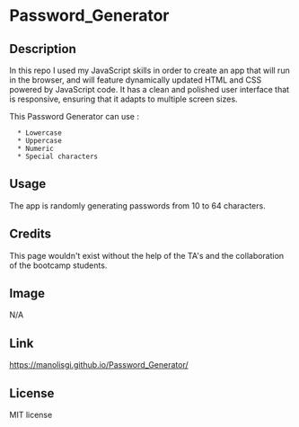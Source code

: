# Password_Generator

## Description 

In this repo I used my JavaScript skills in order to create an app that will run in the browser, and will feature dynamically updated HTML and CSS powered by JavaScript code. It has a clean and polished user interface that is responsive, ensuring that it adapts to multiple screen sizes.

This Password Generator can use :

      * Lowercase
      * Uppercase
      * Numeric
      * Special characters

## Usage 

The app is randomly generating passwords from 10 to 64 characters.


## Credits

This page wouldn't exist without the help of the TA's and the collaboration of the bootcamp students.

## Image

N/A

## Link

https://manolisgi.github.io/Password_Generator/

## License

MIT license

